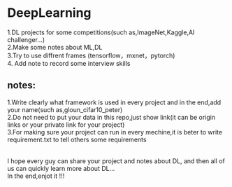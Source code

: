 # DeepLearning
1.DL projects for some competitions(such as,ImageNet,Kaggle,AI challenger...)  
2.Make some notes about ML,DL  
3.Try to use diffrent frames (tensorflow，mxnet，pytorch)  
4. Add note to record some interview skills

## notes:
> 
1.Write clearly what framework is used in every project and in the end,add your name(such as,gloun_cifar10_peter)  
2.Do not need to put your data in this repo,just show link(it can be origin links or your private link for your project)  
3.For making sure your project can run in every mechine,it is beter to write requirement.txt to tell others some requirements   


######
I hope every guy can share your project and notes about DL, and then all of us can quickly learn more about DL...  
In the end,enjot it !!!  

